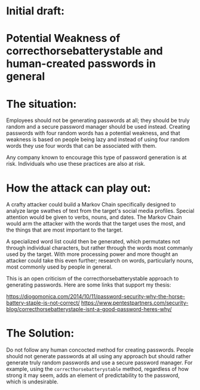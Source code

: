 # Initial draft:

# Potential Weakness of correcthorsebatterystable and human-created passwords in general



# The situation:
Employees should not be generating passwords at all; they should be truly random and a secure password 
manager should be used instead.
Creating passwords with four random words has a potential weakness, and that weakness is based on people
being lazy and instead of using four random words they use four words that can be associated with them.

Any company known to encourage this type of password generation is at risk. Individuals who use these practices
are also at risk.

# How the attack can play out:
A crafty attacker could build a Markov Chain specifically designed to analyze large swathes of text from the 
target's social media profiles. Special attention would be given to verbs, nouns, and dates. The Markov Chain
would arm the attacker with the words that the target uses the most, and the things that are most important to 
the target.

A specialized word list could then be generated, which permutates not through individual characters, but rather
through the words most commanly used by the target. With more processing power and more thought an attacker
could take this even further; research on words, particularly nouns, most commonly used by people in general.

This is an open criticism of the correcthorsebatterystable approach to generating passwords. Here are some links
that support my thesis:



https://diogomonica.com/2014/10/11/password-security-why-the-horse-battery-staple-is-not-correct/
https://www.pentestpartners.com/security-blog/correcthorsebatterystaple-isnt-a-good-password-heres-why/

# The Solution:
Do not follow any human concocted method for creating passwords. 
People should not generate passwords at all using any approach but should rather generate truly random 
passwords and use a secure password manager. For example, using the `correcthorsebatterystable` method, 
regardless of how strong it may seem, adds an element of predictability to the password, which is undesirable.

